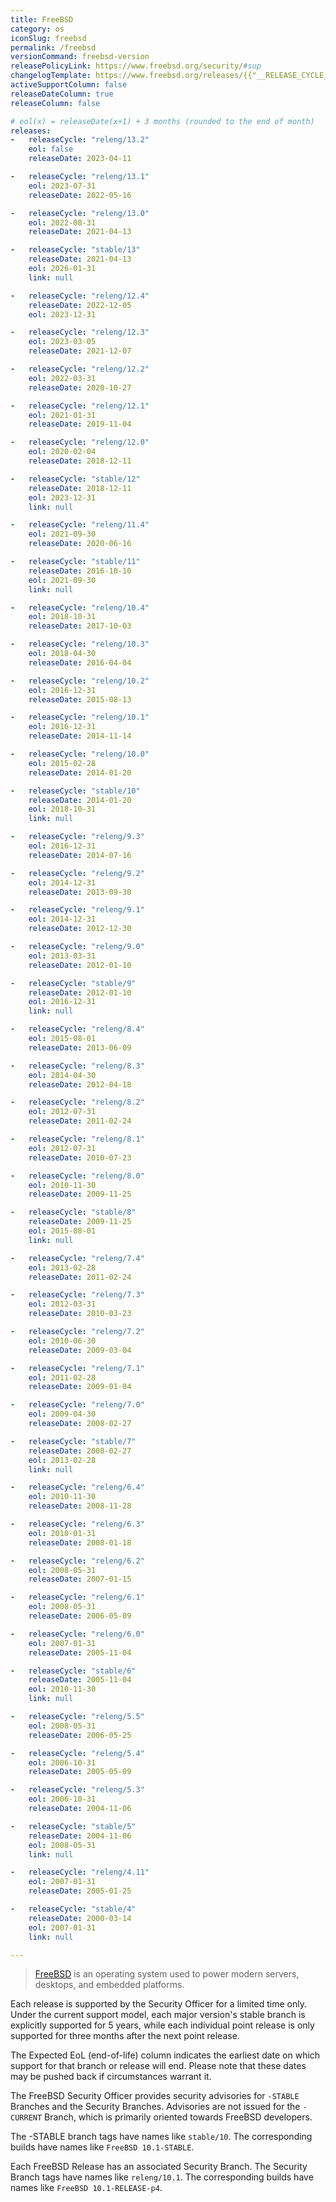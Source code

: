 ```yaml
---
title: FreeBSD
category: os
iconSlug: freebsd
permalink: /freebsd
versionCommand: freebsd-version
releasePolicyLink: https://www.freebsd.org/security/#sup
changelogTemplate: https://www.freebsd.org/releases/{{"__RELEASE_CYCLE__" | split:'/' | last}}R/announce/
activeSupportColumn: false
releaseDateColumn: true
releaseColumn: false

# eol(x) = releaseDate(x+1) + 3 months (rounded to the end of month)
releases:
-   releaseCycle: "releng/13.2"
    eol: false
    releaseDate: 2023-04-11

-   releaseCycle: "releng/13.1"
    eol: 2023-07-31
    releaseDate: 2022-05-16

-   releaseCycle: "releng/13.0"
    eol: 2022-08-31
    releaseDate: 2021-04-13

-   releaseCycle: "stable/13"
    releaseDate: 2021-04-13
    eol: 2026-01-31
    link: null

-   releaseCycle: "releng/12.4"
    releaseDate: 2022-12-05
    eol: 2023-12-31

-   releaseCycle: "releng/12.3"
    eol: 2023-03-05
    releaseDate: 2021-12-07

-   releaseCycle: "releng/12.2"
    eol: 2022-03-31
    releaseDate: 2020-10-27

-   releaseCycle: "releng/12.1"
    eol: 2021-01-31
    releaseDate: 2019-11-04

-   releaseCycle: "releng/12.0"
    eol: 2020-02-04
    releaseDate: 2018-12-11

-   releaseCycle: "stable/12"
    releaseDate: 2018-12-11
    eol: 2023-12-31
    link: null

-   releaseCycle: "releng/11.4"
    eol: 2021-09-30
    releaseDate: 2020-06-16

-   releaseCycle: "stable/11"
    releaseDate: 2016-10-10
    eol: 2021-09-30
    link: null

-   releaseCycle: "releng/10.4"
    eol: 2018-10-31
    releaseDate: 2017-10-03

-   releaseCycle: "releng/10.3"
    eol: 2018-04-30
    releaseDate: 2016-04-04

-   releaseCycle: "releng/10.2"
    eol: 2016-12-31
    releaseDate: 2015-08-13

-   releaseCycle: "releng/10.1"
    eol: 2016-12-31
    releaseDate: 2014-11-14

-   releaseCycle: "releng/10.0"
    eol: 2015-02-28
    releaseDate: 2014-01-20

-   releaseCycle: "stable/10"
    releaseDate: 2014-01-20
    eol: 2018-10-31
    link: null

-   releaseCycle: "releng/9.3"
    eol: 2016-12-31
    releaseDate: 2014-07-16

-   releaseCycle: "releng/9.2"
    eol: 2014-12-31
    releaseDate: 2013-09-30

-   releaseCycle: "releng/9.1"
    eol: 2014-12-31
    releaseDate: 2012-12-30

-   releaseCycle: "releng/9.0"
    eol: 2013-03-31
    releaseDate: 2012-01-10

-   releaseCycle: "stable/9"
    releaseDate: 2012-01-10
    eol: 2016-12-31
    link: null

-   releaseCycle: "releng/8.4"
    eol: 2015-08-01
    releaseDate: 2013-06-09

-   releaseCycle: "releng/8.3"
    eol: 2014-04-30
    releaseDate: 2012-04-18

-   releaseCycle: "releng/8.2"
    eol: 2012-07-31
    releaseDate: 2011-02-24

-   releaseCycle: "releng/8.1"
    eol: 2012-07-31
    releaseDate: 2010-07-23

-   releaseCycle: "releng/8.0"
    eol: 2010-11-30
    releaseDate: 2009-11-25

-   releaseCycle: "stable/8"
    releaseDate: 2009-11-25
    eol: 2015-08-01
    link: null

-   releaseCycle: "releng/7.4"
    eol: 2013-02-28
    releaseDate: 2011-02-24

-   releaseCycle: "releng/7.3"
    eol: 2012-03-31
    releaseDate: 2010-03-23

-   releaseCycle: "releng/7.2"
    eol: 2010-06-30
    releaseDate: 2009-03-04

-   releaseCycle: "releng/7.1"
    eol: 2011-02-28
    releaseDate: 2009-01-04

-   releaseCycle: "releng/7.0"
    eol: 2009-04-30
    releaseDate: 2008-02-27

-   releaseCycle: "stable/7"
    releaseDate: 2008-02-27
    eol: 2013-02-28
    link: null

-   releaseCycle: "releng/6.4"
    eol: 2010-11-30
    releaseDate: 2008-11-28

-   releaseCycle: "releng/6.3"
    eol: 2010-01-31
    releaseDate: 2008-01-18

-   releaseCycle: "releng/6.2"
    eol: 2008-05-31
    releaseDate: 2007-01-15

-   releaseCycle: "releng/6.1"
    eol: 2008-05-31
    releaseDate: 2006-05-09

-   releaseCycle: "releng/6.0"
    eol: 2007-01-31
    releaseDate: 2005-11-04

-   releaseCycle: "stable/6"
    releaseDate: 2005-11-04
    eol: 2010-11-30
    link: null

-   releaseCycle: "releng/5.5"
    eol: 2008-05-31
    releaseDate: 2006-05-25

-   releaseCycle: "releng/5.4"
    eol: 2006-10-31
    releaseDate: 2005-05-09

-   releaseCycle: "releng/5.3"
    eol: 2006-10-31
    releaseDate: 2004-11-06

-   releaseCycle: "stable/5"
    releaseDate: 2004-11-06
    eol: 2008-05-31
    link: null

-   releaseCycle: "releng/4.11"
    eol: 2007-01-31
    releaseDate: 2005-01-25

-   releaseCycle: "stable/4"
    releaseDate: 2000-03-14
    eol: 2007-01-31
    link: null

---
```


> [FreeBSD](https://www.freebsd.org) is an operating system used to power modern servers, desktops,
> and embedded platforms.

Each release is supported by the Security Officer for a limited time only. Under the current support
model, each major version's stable branch is explicitly supported for 5 years, while each individual
point release is only supported for three months after the next point release.

The Expected EoL (end-of-life) column indicates the earliest date on which support for that branch
or release will end. Please note that these dates may be pushed back if circumstances warrant it.

The FreeBSD Security Officer provides security advisories for `-STABLE` Branches and the Security
Branches. Advisories are not issued for the `-CURRENT` Branch, which is primarily oriented towards
FreeBSD developers.

The -STABLE branch tags have names like `stable/10`. The corresponding builds have names like `FreeBSD
10.1-STABLE`.

Each FreeBSD Release has an associated Security Branch. The Security Branch tags have names like
`releng/10.1`. The corresponding builds have names like `FreeBSD 10.1-RELEASE-p4`.
